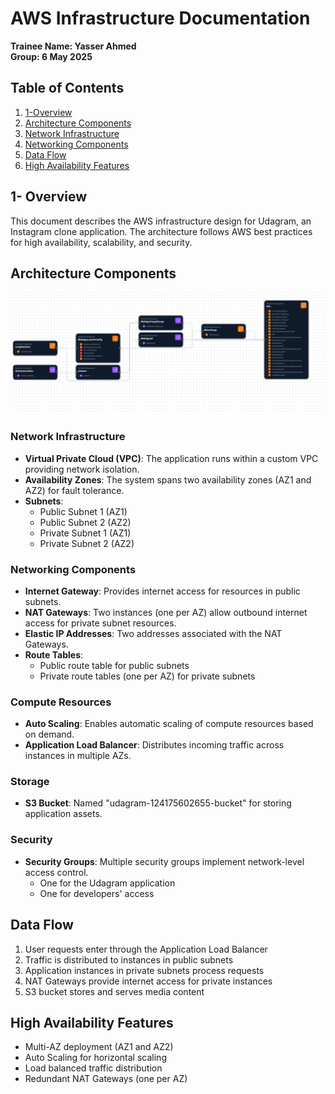 # AWS Infrastructure Documentation

**Trainee Name: Yasser Ahmed**  
**Group: 6 May 2025**  

## Table of Contents

1. [1-Overview](#1--overview)
2. [Architecture Components](#architecture-components)
3. [Network Infrastructure](#network-infrastructure)
4. [Networking Components](#networking-components)
5. [Data Flow](#data-flow)
6. [High Availability Features](#high-availability-features)

## 1- Overview
This document describes the AWS infrastructure design for Udagram, an Instagram clone application. The architecture follows AWS best practices for high availability, scalability, and security.

## Architecture Components

![infrastructure](infrastructure-composer-2025-05-27T135052.510Zka6-web-app-CloudFormation.yml.png)

### Network Infrastructure
- **Virtual Private Cloud (VPC)**: The application runs within a custom VPC providing network isolation.
- **Availability Zones**: The system spans two availability zones (AZ1 and AZ2) for fault tolerance.
- **Subnets**:
  - Public Subnet 1 (AZ1)
  - Public Subnet 2 (AZ2)
  - Private Subnet 1 (AZ1)
  - Private Subnet 2 (AZ2)

### Networking Components
- **Internet Gateway**: Provides internet access for resources in public subnets.
- **NAT Gateways**: Two instances (one per AZ) allow outbound internet access for private subnet resources.
- **Elastic IP Addresses**: Two addresses associated with the NAT Gateways.
- **Route Tables**:
  - Public route table for public subnets
  - Private route tables (one per AZ) for private subnets

### Compute Resources
- **Auto Scaling**: Enables automatic scaling of compute resources based on demand.
- **Application Load Balancer**: Distributes incoming traffic across instances in multiple AZs.

### Storage
- **S3 Bucket**: Named "udagram-124175602655-bucket" for storing application assets.

### Security
- **Security Groups**: Multiple security groups implement network-level access control.
  - One for the Udagram application
  - One for developers' access

## Data Flow
1. User requests enter through the Application Load Balancer
2. Traffic is distributed to instances in public subnets
3. Application instances in private subnets process requests
4. NAT Gateways provide internet access for private instances
5. S3 bucket stores and serves media content

## High Availability Features
- Multi-AZ deployment (AZ1 and AZ2)
- Auto Scaling for horizontal scaling
- Load balanced traffic distribution
- Redundant NAT Gateways (one per AZ)
